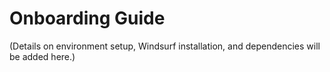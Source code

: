 # Onboarding Guide

(Details on environment setup, Windsurf installation, and dependencies will be added here.)
